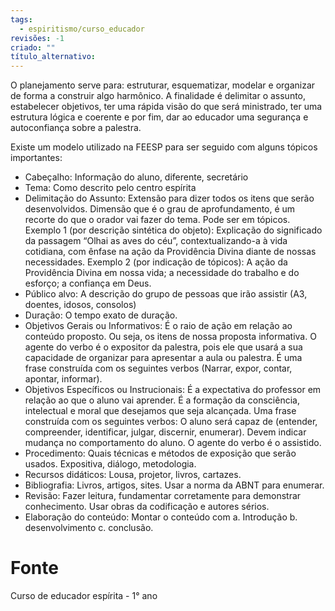 ```yaml
---
tags:
  - espiritismo/curso_educador
revisões: -1
criado: ""
título_alternativo:
---
```

O planejamento serve para: estruturar, esquematizar, modelar e organizar de forma a construir algo harmônico. A finalidade é delimitar o assunto, estabelecer objetivos, ter uma rápida visão do que será ministrado, ter uma estrutura lógica e coerente e por fim, dar ao educador uma segurança e autoconfiança sobre a palestra.

Existe um modelo utilizado na FEESP para ser seguido com alguns tópicos importantes:

- Cabeçalho: Informação do aluno, diferente, secretário
- Tema: Como descrito pelo centro espírita
- Delimitação do Assunto: 
	Extensão para dizer todos os itens que serão desenvolvidos.
	Dimensão que é o grau de aprofundamento, é um recorte do que o orador vai fazer do tema. Pode ser em tópicos. 
	Exemplo 1 (por descrição sintética do objeto): 
		Explicação do significado da passagem “Olhai as aves do céu”, contextualizando-a à vida cotidiana, com ênfase na ação da Providência Divina diante de nossas necessidades.
	Exemplo 2 (por indicação de tópicos): 
		A ação da Providência Divina em nossa vida; a necessidade do trabalho e do esforço; a confiança em Deus.
- Público alvo: A descrição do grupo de pessoas que irão assistir (A3, doentes, idosos, consolos) 
- Duração: O tempo exato de duração.
- Objetivos Gerais ou Informativos: 
	É o raio de ação em relação ao conteúdo proposto. Ou seja, os itens de nossa proposta informativa. O agente do verbo é o expositor da palestra, pois ele que usará a sua capacidade de organizar para apresentar a aula ou palestra.
	É uma frase construída com os seguintes verbos (Narrar, expor, contar, apontar, informar). 
- Objetivos Específicos ou Instrucionais: 
	É a expectativa do professor em relação ao que o aluno vai aprender. É a formação da consciência, intelectual e moral que desejamos que seja alcançada.
	Uma frase construída com os seguintes verbos:  O aluno será capaz de (entender, compreender, identificar, julgar, discernir, enumerar). Devem indicar mudança no comportamento do aluno. O agente do verbo é o assistido.
- Procedimento: Quais técnicas e métodos de exposição que serão usados. Expositiva, diálogo, metodologia.
- Recursos didáticos: Lousa, projetor, livros, cartazes.
- Bibliografia: Livros, artigos, sites. Usar a norma da ABNT para enumerar.
- Revisão: Fazer leitura, fundamentar corretamente para demonstrar conhecimento. Usar obras da codificação e autores sérios.
- Elaboração do conteúdo: Montar o conteúdo com a. Introdução b. desenvolvimento c. conclusão.
# Fonte
Curso de educador espírita - 1° ano